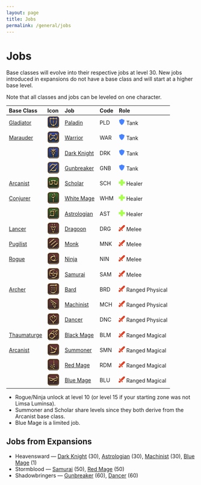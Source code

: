 ```yaml
---
layout: page
title: Jobs
permalink: /general/jobs
---
```


# Jobs

Base classes will evolve into their respective jobs at level 30. New jobs introduced in expansions do not have a base class and will start at a higher base level.

Note that all classes and jobs can be leveled on one character.

| Base Class                                                                              | Icon                                   | Job                                                                 | Code | Role                                            |
|:----------------------------------------------------------------------------------------|:---------------------------------------|:--------------------------------------------------------------------|:-----|:------------------------------------------------|
| [Gladiator](https://na.finalfantasyxiv.com/lodestone/playguide/db/quest/18894b76889/)   | ![](/assets/icons/job-paladin.png)     | [Paladin](https://na.finalfantasyxiv.com/jobguide/paladin/)         | PLD  | ![](/assets/icons/role-tank.png) Tank           |
| [Marauder](https://na.finalfantasyxiv.com/lodestone/playguide/db/quest/66d611f22e0/)    | ![](/assets/icons/job-warrior.png)     | [Warrior](https://na.finalfantasyxiv.com/jobguide/warrior/)         | WAR  | ![](/assets/icons/role-tank.png) Tank           |
|                                                                                         | ![](/assets/icons/job-darkknight.png)  | [Dark Knight](https://na.finalfantasyxiv.com/jobguide/darkknight/)  | DRK  | ![](/assets/icons/role-tank.png) Tank           |
|                                                                                         | ![](/assets/icons/job-gunbreaker.png)  | [Gunbreaker](https://na.finalfantasyxiv.com/jobguide/gunbreaker/)   | GNB  | ![](/assets/icons/role-tank.png) Tank           |
| [Arcanist](https://na.finalfantasyxiv.com/lodestone/playguide/db/quest/4100af4d4b8/)    | ![](/assets/icons/job-scholar.png)     | [Scholar](https://na.finalfantasyxiv.com/jobguide/scholar/)         | SCH  | ![](/assets/icons/role-healer.png) Healer       |
| [Conjurer](https://na.finalfantasyxiv.com/lodestone/playguide/db/quest/b4758d83d19/)    | ![](/assets/icons/job-whitemage.png)   | [White Mage](https://na.finalfantasyxiv.com/jobguide/whitemage/)    | WHM  | ![](/assets/icons/role-healer.png) Healer       |
|                                                                                         | ![](/assets/icons/job-astrologian.png) | [Astrologian](https://na.finalfantasyxiv.com/jobguide/astrologian/) | AST  | ![](/assets/icons/role-healer.png) Healer       |
| [Lancer](https://na.finalfantasyxiv.com/lodestone/playguide/db/quest/f5a62b54de4/)      | ![](/assets/icons/job-dragoon.png)     | [Dragoon](https://na.finalfantasyxiv.com/jobguide/dragoon/)         | DRG  | ![](/assets/icons/role-dps.png) Melee           |
| [Pugilist](https://na.finalfantasyxiv.com/lodestone/playguide/db/quest/3f9ca1c728d/)    | ![](/assets/icons/job-monk.png)        | [Monk](https://na.finalfantasyxiv.com/jobguide/monk/)               | MNK  | ![](/assets/icons/role-dps.png) Melee           |
| [Rogue](https://na.finalfantasyxiv.com/lodestone/playguide/db/quest/206f120e683/)       | ![](/assets/icons/job-ninja.png)       | [Ninja](https://na.finalfantasyxiv.com/jobguide/ninja/)             | NIN  | ![](/assets/icons/role-dps.png) Melee           |
|                                                                                         | ![](/assets/icons/job-samurai.png)     | [Samurai](https://na.finalfantasyxiv.com/jobguide/samurai/)         | SAM  | ![](/assets/icons/role-dps.png) Melee           |
| [Archer](https://na.finalfantasyxiv.com/lodestone/playguide/db/quest/0754ced391b/)      | ![](/assets/icons/job-bard.png)        | [Bard](https://na.finalfantasyxiv.com/jobguide/bard/)               | BRD  | ![](/assets/icons/role-dps.png) Ranged Physical |
|                                                                                         | ![](/assets/icons/job-machinist.png)   | [Machinist](https://na.finalfantasyxiv.com/jobguide/machinist/)     | MCH  | ![](/assets/icons/role-dps.png) Ranged Physical |
|                                                                                         | ![](/assets/icons/job-dancer.png)      | [Dancer](https://na.finalfantasyxiv.com/jobguide/dancer/)           | DNC  | ![](/assets/icons/role-dps.png) Ranged Physical |
| [Thaumaturge](https://na.finalfantasyxiv.com/lodestone/playguide/db/quest/eb9c9e119b8/) | ![](/assets/icons/job-blackmage.png)   | [Black Mage](https://na.finalfantasyxiv.com/jobguide/blackmage/)    | BLM  | ![](/assets/icons/role-dps.png) Ranged Magical  |
| [Arcanist](https://na.finalfantasyxiv.com/lodestone/playguide/db/quest/4100af4d4b8/)    | ![](/assets/icons/job-summoner.png)    | [Summoner](https://na.finalfantasyxiv.com/jobguide/summoner/)       | SMN  | ![](/assets/icons/role-dps.png) Ranged Magical  |
|                                                                                         | ![](/assets/icons/job-redmage.png)     | [Red Mage](https://na.finalfantasyxiv.com/jobguide/redmage/)        | RDM  | ![](/assets/icons/role-dps.png) Ranged Magical  |
|                                                                                         | ![](/assets/icons/job-bluemage.png)    | [Blue Mage](https://na.finalfantasyxiv.com/jobguide/bluemage/)      | BLU  | ![](/assets/icons/role-dps.png) Ranged Magical  |

- Rogue/Ninja unlock at level 10 (or level 15 if your starting zone was not Limsa Luminsa).
- Summoner and Scholar share levels since they both derive from the Arcanist base class.
- Blue Mage is a limited job.

## Jobs from Expansions

- Heavensward — [Dark Knight](https://na.finalfantasyxiv.com/lodestone/playguide/db/quest/92c86ebbdc7/) (30), [Astrologian](https://na.finalfantasyxiv.com/lodestone/playguide/db/quest/6b00e8264b7/) (30), [Machinist](https://na.finalfantasyxiv.com/lodestone/playguide/db/quest/8b4a18330a8/) (30), [Blue Mage](https://na.finalfantasyxiv.com/lodestone/playguide/db/quest/667c7f49a11/) (1)
- Stormblood — [Samurai](https://na.finalfantasyxiv.com/lodestone/playguide/db/quest/6b274c524ae/) (50), [Red Mage](https://na.finalfantasyxiv.com/lodestone/playguide/db/quest/3870f2d3cf2/) (50)
- Shadowbringers — [Gunbreaker](https://na.finalfantasyxiv.com/lodestone/playguide/db/quest/e3f6c6209c3/) (60), [Dancer](https://na.finalfantasyxiv.com/lodestone/playguide/db/quest/1b1d77bef99/) (60)
